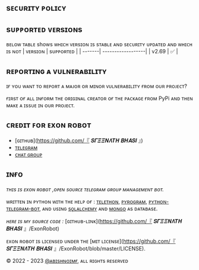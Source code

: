 ## sᴇᴄᴜʀɪᴛʏ ᴘᴏʟɪᴄʏ

## sᴜᴘᴘᴏʀᴛᴇᴅ ᴠᴇʀsɪᴏɴs

ʙᴇʟᴏᴡ ᴛᴀʙʟᴇ shows ᴡʜɪᴄʜ ᴠᴇʀsɪᴏɴ ɪs sᴛᴀʙʟᴇ ᴀɴᴅ sᴇᴄᴜʀɪᴛʏ ᴜᴘᴅᴀᴛᴇᴅ ᴀɴᴅ ᴡʜɪᴄʜ ɪs ɴᴏᴛ
| ᴠᴇʀsɪᴏɴ | sᴜᴘᴘᴏʀᴛᴇᴅ          |
| -------| ------------------|
| v2.69   | :white_check_mark: |


## ʀᴇᴘᴏʀᴛɪɴɢ ᴀ ᴠᴜʟɴᴇʀᴀʙɪʟɪᴛʏ

ɪғ ʏᴏᴜ ᴡᴀɴᴛ ᴛᴏ ʀᴇᴘᴏʀᴛ ᴀ ᴍᴀᴊᴏʀ ᴏʀ ᴍɪɴᴏʀ ᴠᴜʟɴᴇʀᴀʙɪʟɪᴛʏ ғʀᴏᴍ ᴏᴜʀ ᴘʀᴏᴊᴇᴄᴛ?

ғɪʀsᴛ ᴏғ ᴀʟʟ ɪɴғᴏʀᴍ ᴛʜᴇ ᴏʀɪɢɪɴᴀʟ ᴄʀᴇᴀᴛᴏʀ ᴏғ ᴛʜᴇ ᴘᴀᴄᴋᴀɢᴇ ғʀᴏᴍ PyPi
ᴀɴᴅ ᴛʜᴇɴ ᴍᴀᴋᴇ ᴀ ɪssᴜᴇ ɪɴ ᴏᴜʀ ᴘʀᴏᴊᴇᴄᴛ.

## ᴄʀᴇᴅɪᴛ ꜰᴏʀ ᴇxᴏɴ ʀᴏʙᴏᴛ
- [ɢɪᴛʜᴜʙ](https://github.com/『 𝑺𝜞𝜩𝜩𝜨𝜦𝜯𝜢 𝜝𝜢𝜜𝑺𝜤 』)
- [ᴛᴇʟᴇɢʀᴀᴍ](https://t.me/Abishnoi1M)
- [ᴄʜᴀᴛ ɢʀᴏᴜᴘ](https://t.me/Sreenathbhasi_official)

## ɪɴғᴏ 
*ᴛʜɪs ɪs ᴇxᴏɴ ʀᴏʙᴏᴛ ,ᴏᴩᴇɴ sᴏᴜʀᴄᴇ ᴛᴇʟᴇɢʀᴀᴍ ɢʀᴏᴜᴩ ᴍᴀɴᴀɢᴇᴍᴇɴᴛ ʙᴏᴛ.*

ᴡʀɪᴛᴛᴇɴ ɪɴ ᴩʏᴛʜᴏɴ ᴡɪᴛʜ ᴛʜᴇ ʜᴇʟᴩ ᴏғ : [ᴛᴇʟᴇᴛʜᴏɴ](https://github.com/LonamiWebs/Telethon), 
[ᴩʏʀᴏɢʀᴀᴍ](https://github.com/pyrogram/pyrogram), 
[ᴩʏᴛʜᴏɴ-ᴛᴇʟᴇɢʀᴀᴍ-ʙᴏᴛ](https://github.com/python-telegram-bot/python-telegram-bot), 
ᴀɴᴅ ᴜsɪɴɢ [sǫʟᴀʟᴄʜᴇᴍʏ](https://www.sqlalchemy.org) ᴀɴᴅ [ᴍᴏɴɢᴏ](https://cloud.mongodb.com) ᴀs ᴅᴀᴛᴀʙᴀsᴇ.

*ʜᴇʀᴇ ɪs ᴍʏ sᴏᴜʀᴄᴇ ᴄᴏᴅᴇ :* [ɢɪᴛʜᴜʙ-ʟɪɴᴋ](https://github.com/『 𝑺𝜞𝜩𝜩𝜨𝜦𝜯𝜢 𝜝𝜢𝜜𝑺𝜤 』/ExonRobot)


ᴇxᴏɴ ʀᴏʙᴏᴛ ɪs ʟɪᴄᴇɴsᴇᴅ ᴜɴᴅᴇʀ ᴛʜᴇ [ᴍɪᴛ ʟɪᴄᴇɴsᴇ](https://github.com/『 𝑺𝜞𝜩𝜩𝜨𝜦𝜯𝜢 𝜝𝜢𝜜𝑺𝜤 』/ExonRobot/blob/master/LICENSE).

© 2022 - 2023 [@ᴀʙɪsʜɴᴏɪᴍғ](https://t.me/Sreenathbhasi_official), ᴀʟʟ ʀɪɢʜᴛs ʀᴇsᴇʀᴠᴇᴅ
